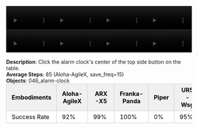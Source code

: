 <!DOCTYPE html>
<html lang="en">
<body>
    <div style="display: flex;">
        <video src="./task_video_clean/click_alarmclock/aloha-agilex_head.mp4" controls loop muted autoplay style="width: 25%;"></video>
        <video src="./task_video_clean/click_alarmclock/franka-panda_head.mp4" controls loop muted autoplay style="width: 25%;"></video>
        <video src="./task_video_clean/click_alarmclock/ARX-X5_head.mp4" controls loop muted autoplay style="width: 25%;"></video>
        <video src="./task_video_clean/click_alarmclock/ur5-wsg_head.mp4" controls loop muted autoplay style="width: 25%;"></video>
    </div>
    <div style="display: flex;">
        <video src="./task_video_clean/click_alarmclock/aloha-agilex_world.mp4" controls loop muted autoplay style="width: 25%;"></video>
        <video src="./task_video_clean/click_alarmclock/franka-panda_world.mp4" controls loop muted autoplay style="width: 25%;"></video>
        <video src="./task_video_clean/click_alarmclock/ARX-X5_world.mp4" controls loop muted autoplay style="width: 25%;"></video>
        <video src="./task_video_clean/click_alarmclock/ur5-wsg_world.mp4" controls loop muted autoplay style="width: 25%;"></video>
    </div>
    <br><b>Description</b>: Click the alarm clock's center of the top side button on the table.<br>
    <b>Average Steps</b>: 85 (Aloha-AgileX, save_freq=15)<br>
    <b>Objects</b>: 046_alarm-clock<br>
    <table style="margin:0 auto;border-collapse:collapse;width:auto;min-width:180px;background-color:white;">
        <thead>
            <tr style="background:#f0f0f0;">
                <th style="border:1px solid #ccc;padding:6px 14px;color:black;">Embodiments</th>
                <th style="border:1px solid #ccc;padding:6px 14px;color:black;">Aloha-AgileX</th>
                <th style="border:1px solid #ccc;padding:6px 14px;color:black;">ARX-X5</th>
                <th style="border:1px solid #ccc;padding:6px 14px;color:black;">Franka-Panda</th>
                <th style="border:1px solid #ccc;padding:6px 14px;color:black;">Piper</th>
                <th style="border:1px solid #ccc;padding:6px 14px;color:black;">UR5-Wsg</th>
            </tr>
        </thead>
        <tbody>
            <tr style="background:white;">
                <td style="border:1px solid #ccc;padding:6px 14px;color:black;">Success Rate</td>
                <td style="border:1px solid #ccc;padding:6px 14px;color:black;">92%</td>
                <td style="border:1px solid #ccc;padding:6px 14px;color:black;">99%</td>
                <td style="border:1px solid #ccc;padding:6px 14px;color:black;">100%</td>
                <td style="border:1px solid #ccc;padding:6px 14px;color:black;">0%</td>
                <td style="border:1px solid #ccc;padding:6px 14px;color:black;">95%</td>
            </tr>
        </tbody>
    </table>
</body>
</html>
